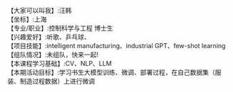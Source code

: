 【大家可以叫我】:汪韩   
【坐标】:上海    
【专业/职业】:控制科学与工程 博士生   
【兴趣爱好】:听歌、乒乓球、    
【项目技能】:intelligent manufacturing、industrial GPT、few-shot learning   
【组队情况】:未组队，快来一起!    
【本课程学习基础】:CV、NLP、LLM    
【本期活动目标】:学习书生大模型训练、微调、部署过程，在自己数据集（服装、制造过程数据）上进行微调